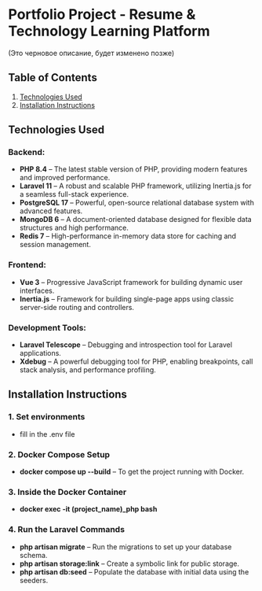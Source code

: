 # Portfolio Project - Resume & Technology Learning Platform

(Это черновое описание, будет изменено позже)

## Table of Contents
1. [Technologies Used](#technologies-used)
2. [Installation Instructions](#installation-instructions)

## Technologies Used

### Backend:
- **PHP 8.4** – The latest stable version of PHP, providing modern features and improved performance.
- **Laravel 11** – A robust and scalable PHP framework, utilizing Inertia.js for a seamless full-stack experience.
- **PostgreSQL 17** – Powerful, open-source relational database system with advanced features.
- **MongoDB 6** – A document-oriented database designed for flexible data structures and high performance.
- **Redis 7** – High-performance in-memory data store for caching and session management.

### Frontend:
- **Vue 3** – Progressive JavaScript framework for building dynamic user interfaces.
- **Inertia.js** – Framework for building single-page apps using classic server-side routing and controllers.

### Development Tools:
- **Laravel Telescope** – Debugging and introspection tool for Laravel applications.
- **Xdebug** – A powerful debugging tool for PHP, enabling breakpoints, call stack analysis, and performance profiling.

## Installation Instructions

### 1. **Set environments**
- fill in the .env file

### 2. **Docker Compose Setup**

- **docker compose up --build** – To get the project running with Docker.

### 3. **Inside the Docker Container**

- **docker exec -it (project_name)_php bash**

### 4. **Run the Laravel Commands**
- **php artisan migrate** – Run the migrations to set up your database schema.
- **php artisan storage:link** – Create a symbolic link for public storage.
- **php artisan db:seed** – Populate the database with initial data using the seeders.
 
